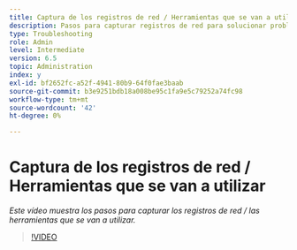 ```yaml
---
title: Captura de los registros de red / Herramientas que se van a utilizar
description: Pasos para capturar registros de red para solucionar problemas relacionados con la red
type: Troubleshooting
role: Admin
level: Intermediate
version: 6.5
topic: Administration
index: y
exl-id: bf2652fc-a52f-4941-80b9-64f0fae3baab
source-git-commit: b3e9251bdb18a008be95c1fa9e5c79252a74fc98
workflow-type: tm+mt
source-wordcount: '42'
ht-degree: 0%

---
```


# Captura de los registros de red / Herramientas que se van a utilizar

*Este vídeo muestra los pasos para capturar los registros de red / las herramientas que se van a utilizar.*

>[!VIDEO](https://video.tv.adobe.com/v/335491?quality=12&learn=on)
